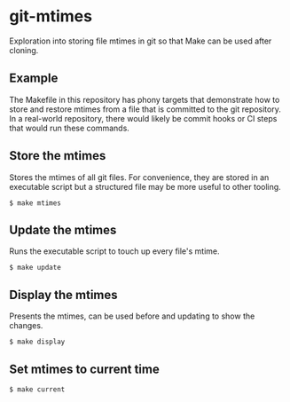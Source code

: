 # git-mtimes

Exploration into storing file mtimes in git so that Make can be used after cloning.

## Example

The Makefile in this repository has phony targets that demonstrate how to store and restore mtimes from a file that is committed to the git repository.
In a real-world repository, there would likely be commit hooks or CI steps that would run these commands.

## Store the mtimes

Stores the mtimes of all git files. For convenience, they are stored in an executable script but a structured file may be more useful to other tooling.

```console
$ make mtimes
```

## Update the mtimes

Runs the executable script to touch up every file's mtime.

```console
$ make update
```

## Display the mtimes

Presents the mtimes, can be used before and updating to show the changes.

```console
$ make display
```

## Set mtimes to current time

```console
$ make current
```
